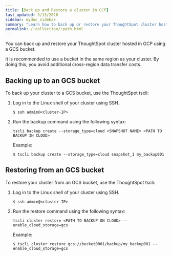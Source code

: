 ```yaml
---
title: [Back up and Restore a cluster in GCP]
last_updated: 3/13/2020
sidebar: mydoc_sidebar
summary: "Learn how to back up or restore your ThoughtSpot cluster hosted in GCP."
permalink: /:collection/:path.html
---
```

You can back up and restore your ThoughtSpot cluster hosted in GCP using a GCS bucket.

It is recommended to use a bucket in the same region as your cluster. By doing this, you avoid additional cross-region data transfer costs.

## Backing up to an GCS bucket

To back up your cluster to a GCS bucket, use the ThoughtSpot tscli:

1. Log in to the Linux shell of your cluster using SSH.
    ```
    $ ssh admin@<cluster-IP>
    ```
2. Run the backup command using the following syntax:  

    `tscli backup create --storage_type=cloud <SNAPSHOT NAME> <PATH TO BACKUP IN CLOUD>`

    Example:
    ```
    $ tscli backup create --storage_type=cloud snapshot_1 my_backup001
    ```

## Restoring from an GCS bucket

To restore your cluster from an GCS bucket, use the ThoughtSpot tscli:

1. Log in to the Linux shell of your cluster using SSH.
    ```
    $ ssh admin@<cluster-IP>
    ```
2. Run the restore command using the following syntax:  

    `tscli cluster restore <PATH TO BACKUP ON CLOUD> --enable_cloud_storage=gcs`

    Example:
    ```
    $ tscli cluster restore gcs://bucket0001/backup/my_backup001 --enable_cloud_storage=gcs
    ```
